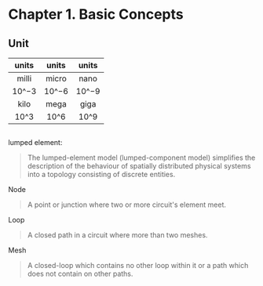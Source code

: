 # Chapter 1. Basic Concepts

## Unit
|units|units|units|
|:--:|:--:|:--:|
|milli|micro|nano| 
|10^−3|10^−6|10^−9|
|kilo|mega|giga|
|10^3|10^6|10^9|

##
lumped element:
> The lumped-element model (lumped-component model) simplifies the description of the behaviour of spatially distributed physical systems into a topology consisting of discrete entities.

Node
> A point or junction where two or more circuit's element meet.

Loop
> A closed path in a circuit where more than two meshes.

Mesh
> A closed-loop which contains no other loop within it or a path which does not contain on other paths.


